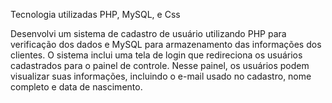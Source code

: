 Tecnologia utilizadas
PHP,
MySQL,
e
Css

Desenvolvi um sistema de cadastro de usuário utilizando PHP para verificação dos dados e MySQL para armazenamento das informações dos clientes. O sistema inclui uma tela de login que redireciona os usuários cadastrados para o painel de controle. Nesse painel, os usuários podem visualizar suas informações, incluindo o e-mail usado no cadastro, nome completo e data de nascimento.

